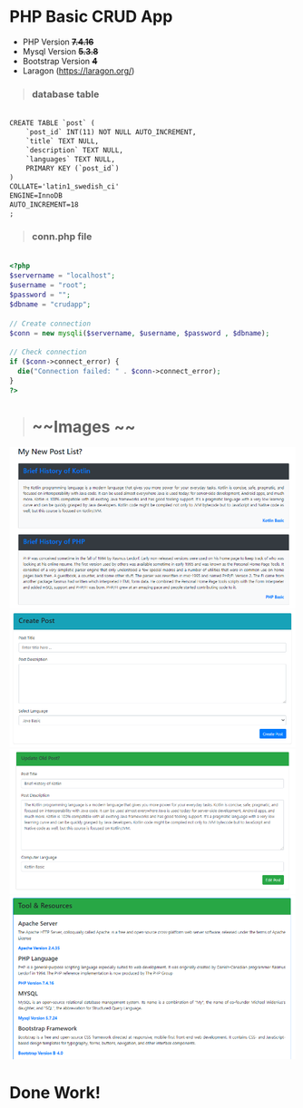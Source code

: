 # PHP Basic CRUD App

- PHP Version ~~**7.4.16**~~
- Mysql Version ~~**5.3.8**~~
- Bootstrap Version ~~**4**~~
- Laragon (https://laragon.org/)

> ### database table

```mysql

CREATE TABLE `post` (
	`post_id` INT(11) NOT NULL AUTO_INCREMENT,
	`title` TEXT NULL,
	`description` TEXT NULL,
	`languages` TEXT NULL,
	PRIMARY KEY (`post_id`)
)
COLLATE='latin1_swedish_ci'
ENGINE=InnoDB
AUTO_INCREMENT=18
;

```

> ### conn.php file

```php

<?php
$servername = "localhost";
$username = "root";
$password = "";
$dbname = "crudapp";

// Create connection
$conn = new mysqli($servername, $username, $password , $dbname);

// Check connection
if ($conn->connect_error) {
  die("Connection failed: " . $conn->connect_error);
}
?>

```

> # ~~Images ~~

<img src="https://github.com/skills28/php-crud/blob/main/index-page-crud-aap.PNG" title="Home Page">
<img src="https://github.com/skills28/php-crud/blob/main/post-page-crud-app.PNG" title="Post Page">
<img src="https://github.com/skills28/php-crud/blob/main/update-page-crud-app.PNG" title="Update Page">
<img src="https://github.com/skills28/php-crud/blob/main/tool-page-crud-app.PNG" title="Tools Page">


# Done Work!
